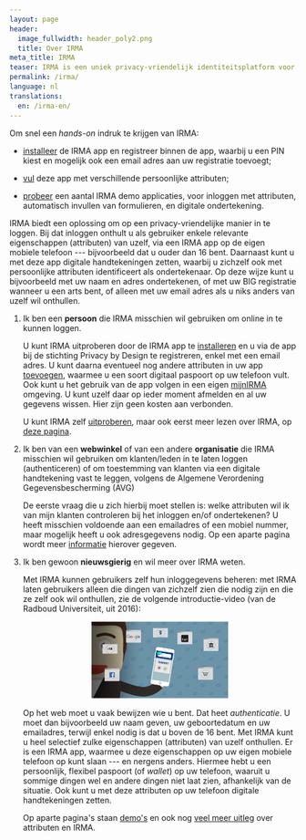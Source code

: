 ```yaml
---
layout: page
header:
  image_fullwidth: header_poly2.png
  title: Over IRMA
meta_title: IRMA
teaser: IRMA is een uniek privacy-vriendelijk identiteitsplatform voor zowel authenticatie als ondertekening.
permalink: /irma/
language: nl
translations:
  en: /irma-en/
---
```


Om snel een *hands-on* indruk te krijgen van IRMA:

  * [installeer](/download) de IRMA app en registreer binnen de app,
    waarbij u een PIN kiest en mogelijk ook een email adres aan uw
    registratie toevoegt;

  * [vul](/uitgifte) deze app met verschillende persoonlijke
    attributen;

  * [probeer](/demo) een aantal IRMA demo applicaties, voor inloggen
    met attributen, automatisch invullen van formulieren, en digitale
    ondertekening.

IRMA biedt een oplossing om op een privacy-vriendelijke manier in te
loggen. Bij dat inloggen onthult u als gebruiker enkele relevante
eigenschappen (attributen) van uzelf, via een IRMA app op de eigen
mobiele telefoon --- bijvoorbeeld dat u ouder dan 16 bent. Daarnaast
kunt u met deze app digitale handtekeningen zetten, waarbij u zichzelf
ook met persoonlijke attributen identificeert als ondertekenaar. Op
deze wijze kunt u bijvoorbeeld met uw naam en adres ondertekenen, of
met uw BIG registratie wanneer u een arts bent, of alleen met uw email
adres als u niks anders van uzelf wil onthullen.

 1. Ik ben een **persoon** die IRMA misschien wil gebruiken om online
    in te kunnen loggen.

    U kunt IRMA uitproberen door de IRMA app te
    [installeren](/download) en u via de app bij de stichting Privacy
    by Design te registreren, enkel met een email adres. U kunt daarna
    eventueel nog andere attributen in uw app [toevoegen](/uitgifte),
    waarmee u een soort digitaal paspoort op uw telefoon vult. Ook
    kunt u het gebruik van de app volgen in een eigen
    [mijnIRMA](/mijnirma) omgeving. U kunt uzelf daar op ieder moment
    afmelden en al uw gegevens wissen.  Hier zijn geen kosten aan
    verbonden.

    U kunt IRMA zelf [uitproberen](/demo), maar ook eerst meer lezen
    over IRMA, op [deze pagina](/irma-uitleg).

 2. Ik ben van een **webwinkel** of van een andere **organisatie** die
    IRMA misschien wil gebruiken om klanten/leden in te laten loggen
    (authenticeren) of om toestemming van klanten via een digitale
    handtekening vast te leggen, volgens de Algemene Verordening
    Gegevensbescherming (AVG)

    De eerste vraag die u zich hierbij moet stellen is: welke
    attributen wil ik van mijn klanten controleren bij het inloggen
    en/of ondertekenen? U heeft misschien voldoende aan een emailadres
    of een mobiel nummer, maar mogelijk heeft u ook adresgegevens
    nodig. Op een aparte pagina wordt meer
    [informatie](/irma-controleur) hierover gegeven.

 3. Ik ben gewoon **nieuwsgierig** en wil meer over IRMA weten.

    Met IRMA kunnen gebruikers zelf hun inloggegevens beheren&#58; met
    IRMA laten gebruikers alleen die dingen van zichzelf zien die
    nodig zijn en die ze zelf ook wil onthullen, zie de volgende
    introductie-video (van de Radboud Universiteit, uit 2016)&#58;

    <p align="center"><a
    href="https://www.youtube.com/watch?v=q6IihEQFPys"><img
    src="../images/irma-video-screenshot.png" alt="IRMA video"
    style="width: 50%; height: 50%"/></a></p>

    Op het web moet u vaak bewijzen wie u bent. Dat heet
    *authenticatie*. U moet dan bijvoorbeeld uw naam geven, uw
    geboortedatum en uw emailadres, terwijl enkel nodig is dat u boven
    de 16 bent. Met IRMA kunt u heel selectief zulke eigenschappen
    (attributen) van uzelf onthullen. Er is een IRMA app, waarmee u
    deze eigenschappen op uw eigen mobiele telefoon op kunt slaan ---
    en nergens anders. Hiermee hebt u een persoonlijk, flexibel
    paspoort (of *wallet*) op uw telefoon, waaruit u sommige dingen
    wel en andere dingen niet laat zien, afhankelijk van de
    situatie. Ook kunt u met deze attributen op uw telefoon digitale
    handtekeningen zetten.

    Op aparte pagina's staan [demo's](/demo) en ook nog [veel meer
    uitleg](/irma-uitleg) over attributen en IRMA.
